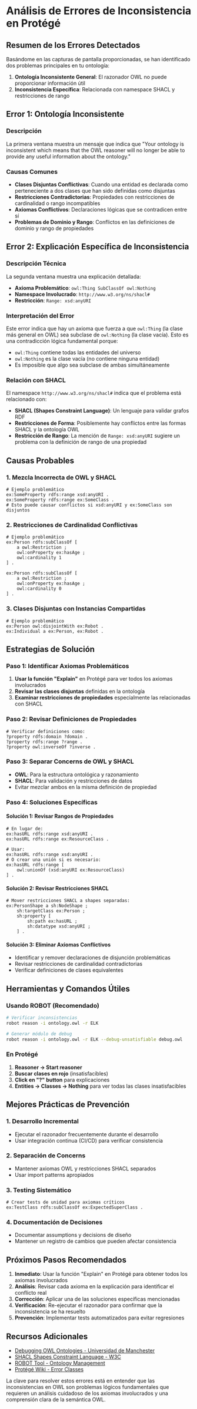 # Análisis de Errores de Inconsistencia en Protégé

## Resumen de los Errores Detectados

Basándome en las capturas de pantalla proporcionadas, se han identificado dos problemas principales en tu ontología:

1. **Ontología Inconsistente General**: El razonador OWL no puede proporcionar información útil
2. **Inconsistencia Específica**: Relacionada con namespace SHACL y restricciones de rango

## Error 1: Ontología Inconsistente

### Descripción
La primera ventana muestra un mensaje que indica que "Your ontology is inconsistent which means that the OWL reasoner will no longer be able to provide any useful information about the ontology."

### Causas Comunes
- **Clases Disjuntas Conflictivas**: Cuando una entidad es declarada como perteneciente a dos clases que han sido definidas como disjuntas
- **Restricciones Contradictorias**: Propiedades con restricciones de cardinalidad o rango incompatibles
- **Axiomas Conflictivos**: Declaraciones lógicas que se contradicen entre sí
- **Problemas de Dominio y Rango**: Conflictos en las definiciones de dominio y rango de propiedades

## Error 2: Explicación Específica de Inconsistencia

### Descripción Técnica
La segunda ventana muestra una explicación detallada:
- **Axioma Problemático**: `owl:Thing SubClassOf owl:Nothing`
- **Namespace Involucrado**: `http://www.w3.org/ns/shacl#`
- **Restricción**: `Range: xsd:anyURI`

### Interpretación del Error

Este error indica que hay un axioma que fuerza a que `owl:Thing` (la clase más general en OWL) sea subclase de `owl:Nothing` (la clase vacía). Esto es una contradicción lógica fundamental porque:

- `owl:Thing` contiene todas las entidades del universo
- `owl:Nothing` es la clase vacía (no contiene ninguna entidad)
- Es imposible que algo sea subclase de ambas simultáneamente

### Relación con SHACL

El namespace `http://www.w3.org/ns/shacl#` indica que el problema está relacionado con:
- **SHACL (Shapes Constraint Language)**: Un lenguaje para validar grafos RDF
- **Restricciones de Forma**: Posiblemente hay conflictos entre las formas SHACL y la ontología OWL
- **Restricción de Rango**: La mención de `Range: xsd:anyURI` sugiere un problema con la definición de rango de una propiedad

## Causas Probables

### 1. Mezcla Incorrecta de OWL y SHACL
```turtle
# Ejemplo problemático
ex:SomeProperty rdfs:range xsd:anyURI .
ex:SomeProperty rdfs:range ex:SomeClass .
# Esto puede causar conflictos si xsd:anyURI y ex:SomeClass son disjuntos
```

### 2. Restricciones de Cardinalidad Conflictivas
```turtle
# Ejemplo problemático
ex:Person rdfs:subClassOf [
    a owl:Restriction ;
    owl:onProperty ex:hasAge ;
    owl:cardinality 1
] .

ex:Person rdfs:subClassOf [
    a owl:Restriction ;
    owl:onProperty ex:hasAge ;
    owl:cardinality 0
] .
```

### 3. Clases Disjuntas con Instancias Compartidas
```turtle
# Ejemplo problemático
ex:Person owl:disjointWith ex:Robot .
ex:Individual a ex:Person, ex:Robot .
```

## Estrategias de Solución

### Paso 1: Identificar Axiomas Problemáticos
1. **Usar la función "Explain"** en Protégé para ver todos los axiomas involucrados
2. **Revisar las clases disjuntas** definidas en la ontología
3. **Examinar restricciones de propiedades** especialmente las relacionadas con SHACL

### Paso 2: Revisar Definiciones de Propiedades
```turtle
# Verificar definiciones como:
?property rdfs:domain ?domain .
?property rdfs:range ?range .
?property owl:inverseOf ?inverse .
```

### Paso 3: Separar Concerns de OWL y SHACL
- **OWL**: Para la estructura ontológica y razonamiento
- **SHACL**: Para validación y restricciones de datos
- Evitar mezclar ambos en la misma definición de propiedad

### Paso 4: Soluciones Específicas

#### Solución 1: Revisar Rangos de Propiedades
```turtle
# En lugar de:
ex:hasURL rdfs:range xsd:anyURI .
ex:hasURL rdfs:range ex:ResourceClass .

# Usar:
ex:hasURL rdfs:range xsd:anyURI .
# O crear una unión si es necesario:
ex:hasURL rdfs:range [
    owl:unionOf (xsd:anyURI ex:ResourceClass)
] .
```

#### Solución 2: Revisar Restricciones SHACL
```turtle
# Mover restricciones SHACL a shapes separadas:
ex:PersonShape a sh:NodeShape ;
    sh:targetClass ex:Person ;
    sh:property [
        sh:path ex:hasURL ;
        sh:datatype xsd:anyURI ;
    ] .
```

#### Solución 3: Eliminar Axiomas Conflictivos
- Identificar y remover declaraciones de disjunción problemáticas
- Revisar restricciones de cardinalidad contradictorias
- Verificar definiciones de clases equivalentes

## Herramientas y Comandos Útiles

### Usando ROBOT (Recomendado)
```bash
# Verificar inconsistencias
robot reason -i ontology.owl -r ELK

# Generar módulo de debug
robot reason -i ontology.owl -r ELK --debug-unsatisfiable debug.owl
```

### En Protégé
1. **Reasoner → Start reasoner**
2. **Buscar clases en rojo** (insatisfacibles)
3. **Click en "?" button** para explicaciones
4. **Entities → Classes → Nothing** para ver todas las clases insatisfacibles

## Mejores Prácticas de Prevención

### 1. Desarrollo Incremental
- Ejecutar el razonador frecuentemente durante el desarrollo
- Usar integración continua (CI/CD) para verificar consistencia

### 2. Separación de Concerns
- Mantener axiomas OWL y restricciones SHACL separados
- Usar import patterns apropiados

### 3. Testing Sistemático
```turtle
# Crear tests de unidad para axiomas críticos
ex:TestClass rdfs:subClassOf ex:ExpectedSuperClass .
```

### 4. Documentación de Decisiones
- Documentar assumptions y decisions de diseño
- Mantener un registro de cambios que pueden afectar consistencia

## Próximos Pasos Recomendados

1. **Inmediato**: Usar la función "Explain" en Protégé para obtener todos los axiomas involucrados
2. **Análisis**: Revisar cada axioma en la explicación para identificar el conflicto real
3. **Corrección**: Aplicar una de las soluciones específicas mencionadas
4. **Verificación**: Re-ejecutar el razonador para confirmar que la inconsistencia se ha resuelto
5. **Prevención**: Implementar tests automatizados para evitar regresiones

## Recursos Adicionales

- [Debugging OWL Ontologies - Universidad de Manchester](https://www.cs.manchester.ac.uk/~drummond/presentations/OWLDebugging.pdf)
- [SHACL Shapes Constraint Language - W3C](https://www.w3.org/TR/shacl/)
- [ROBOT Tool - Ontology Management](http://robot.obolibrary.org/)
- [Protégé Wiki - Error Classes](https://protegewiki.stanford.edu/wiki/Protege4ErrorClasses)

La clave para resolver estos errores está en entender que las inconsistencias en OWL son problemas lógicos fundamentales que requieren un análisis cuidadoso de los axiomas involucrados y una comprensión clara de la semántica OWL.